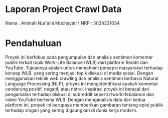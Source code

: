 # Laporan Project Crawl Data
Nama : Aminah Nur'aini Muchayati \\
NRP : 5024231034

# Pendahuluan
Proyek ini berfokus pada pengumpulan dan analisis sentimen komentar publik terkait topik Work-Life Balance (WLB) dari platform Reddit dan YouTube. Tujuannya adalah untuk memahami persepsi masyarakat terhadap konsep WLB, yang sering menjadi topik diskusi di media sosial. Dengan menggunakan teknik web crawling dan analisis sentimen berbasis Natural Language Processing (NLP), proyek ini mengidentifikasi apakah komentar cenderung positif, negatif, atau netral.
Inspirasi proyek ini berasal dari pengamatan terhadap diskusi di subreddit seperti r/worklifebalance dan video YouTube bertema WLB. Dengan menganalisis data dari kedua platform ini, proyek ini berupaya memberikan gambaran tentang opini publik terhadap slogan yang sering digaungkan di dunia kerja modern.

